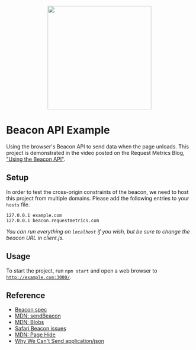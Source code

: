 <p align="center">
  <a href="https://requestmetrics.com/" target="_blank" align="center">
    <img src="https://requestmetrics.com/assets/external/request_metrics_icon.svg" width="280">
  </a>
  <br />
</p>

# Beacon API Example

Using the browser's Beacon API to send data when the page unloads. This project is demonstrated in the video posted on the Request Metrics Blog, ["Using the Beacon API"](https://requestmetrics.com/making-of/using-the-beacon-api).

## Setup

In order to test the cross-origin constraints of the beacon, we need to host this project from multiple domains. Please add the following entries to your `hosts` file.

```
127.0.0.1 example.com
127.0.0.1 beacon.requestmetrics.com
```

*You can run everything on `localhost` if you wish, but be sure to change the beacon URL in client.js.*

## Usage

To start the project, run `npm start` and open a web browser to [`http://example.com:3000/`](http://example.com:3000/).

## Reference

- [Beacon spec](https://w3c.github.io/beacon/)
- [MDN: sendBeacon](https://developer.mozilla.org/en-US/docs/Web/API/Navigator/sendBeacon)
- [MDN: Blobs](https://developer.mozilla.org/en-US/docs/Web/API/Blob)
- [Safari Beacon issues](https://www.ctrl.blog/entry/safari-beacon-issues.html)
- [MDN: Page Hide](https://developer.mozilla.org/en-US/docs/Web/API/Window/pagehide_event)
- [Why We Can't Send application/json](https://bugs.chromium.org/p/chromium/issues/detail?id=490015)
